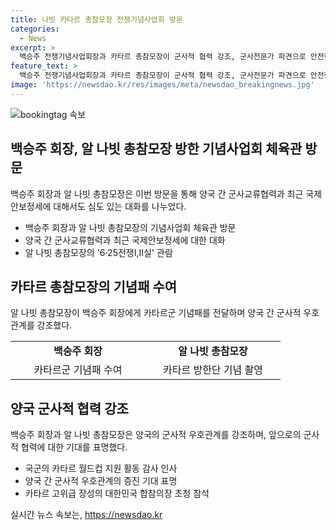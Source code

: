 ```yaml
---
title: 나빗 카타르 총참모장 전쟁기념사업회 방문
categories:
  - News
excerpt: >
  백승주 전쟁기념사업회장과 카타르 총참모장이 군사적 협력 강조, 군사전문가 파견으로 안전한 월드컵 보장 의회를 통해 서로에게 중요하며 국방안보가 유사하다고 강조. 카타르 총참모장은 한국 전쟁사를 관람하고 관심을 표시했으며, 방한 중인 고위급 장성들과 함께 대한민국 합참의장 초청행사에 참석 중.
feature_text: >
  백승주 전쟁기념사업회장과 카타르 총참모장이 군사적 협력 강조, 군사전문가 파견으로 안전한 월드컵 보장 의회를 통해 서로에게 중요하며 국방안보가 유사하다고 강조. 카타르 총참모장은 한국 전쟁사를 관람하고 관심을 표시했으며, 방한 중인 고위급 장성들과 함께 대한민국 합참의장 초청행사에 참석 중.
image: 'https://newsdao.kr/res/images/meta/newsdao_breakingnews.jpg'
---
```


<p><img src="https://newsdao.kr/res/images/meta/newsdao_breakingnews.jpg" alt="bookingtag 속보" /></p>

<h2 data-ke-size="size26">백승주 회장, 알 나빗 총참모장 방한 기념사업회 체육관 방문</h2>

<p data-ke-size="size16">백승주 회장과 알 나빗 총참모장은 이번 방문을 통해 양국 간 군사교류협력과 최근 국제안보정세에 대해서도 심도 있는 대화를 나누었다.</p>

<ul>
<li>백승주 회장과 알 나빗 총참모장의 기념사업회 체육관 방문</li>
<li>양국 간 군사교류협력과 최근 국제안보정세에 대한 대화</li>
<li>알 나빗 총참모장의 '6·25전쟁Ⅰ,Ⅱ실' 관람</li>
</ul>

<h2 data-ke-size="size26">카타르 총참모장의 기념패 수여</h2>

<p data-ke-size="size16">알 나빗 총참모장이 백승주 회장에게 카타르군 기념패를 전달하며 양국 간 군사적 우호관계를 강조했다.</p>

<table>
  <tr>
    <td style="text-align: center; width: 200px; height: 17px;"><b>백승주 회장</b></td>
    <td style="text-align: center; width: 200px; height: 17px;"><b>알 나빗 총참모장</b></td>
  </tr>
  <tr>
    <td style="text-align: center; height: 17px;">카타르군 기념패 수여</td>
    <td style="text-align: center; height: 17px;">카타르 방한단 기념 촬영</td>
  </tr>
</table>

<h2 data-ke-size="size26">양국 군사적 협력 강조</h2>

<p data-ke-size="size16">백승주 회장과 알 나빗 총참모장은 양국의 군사적 우호관계를 강조하며, 앞으로의 군사적 협력에 대한 기대를 표명했다.</p>

<ul>
<li>국군의 카타르 월드컵 지원 활동 감사 인사</li>
<li>양국 간 군사적 우호관계의 증진 기대 표명</li>
<li>카타르 고위급 장성의 대한민국 합참의장 초청 참석</li>
</ul>
실시간 뉴스 속보는, <a href="https://newsdao.kr" rel="dofollow">https://newsdao.kr</a>


